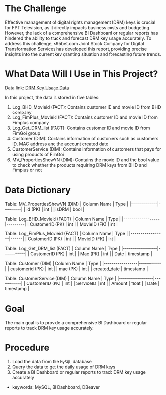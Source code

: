 # The Challenge
Effective management of digital rights management (DRM) keys is crucial for FPT Television, as it directly impacts business costs and budgeting. However, the lack of a comprehensive BI Dashboard or regular reports has hindered the ability to track and forecast DRM key usage accurately. To address this challenge, s95bet.com Joint Stock Company for Digital Transformation Services has developed this report, providing precise insights into the current key granting situation and forecasting future trends.

# What Data Will I Use in This Project?
Data link: [DRM Key Usage Data](https://drive.google.com/drive/folders/1ViaNctgS91Xre_tGXkwqG_fuOswfs1CO?usp=sharing)

In this project, the data is stored in five tables: 
1. Log_BHD_Movieid (FACT): Contains customer ID and movie ID from BHD company
2. Log_FimPlus_Movieid (FACT): Contains customer ID and movie ID from Fimplus company
3. Log_Get_DRM_list (FACT): Contains customer ID and movie ID from FimGoi group
4. Customer (DIM): Contains information of customers such as customers ID, MAC address and the account created date
5. CustomerService (DIM): Contains information of customers that pays for using products of FimGoi
6. MV_PropertiesShowVN (DIM): Contains the movie ID and the bool value to check whether the products requiring DRM keys from BHD and Fimplus or not

# Data Dictionary
Table: MV_PropertiesShowVN (DIM)
| Column Name | Type    |
|-------------|---------|
| id (PK)     | int     |
| isDRM       | bool    |

Table: Log_BHD_Movieid (FACT)
| Column Name      | Type    |
|------------------|---------|
| CustomerID (PK)  | int     |
| MovieID (FK)     | int     |

Table: Log_FimPlus_Movieid (FACT)
| Column Name     | Type |
|-----------------|------|
| CustomerID (PK) | int  |
| MovieID (FK)    | int  |

Table: Log_Get_DRM_list (FACT)
| Column Name     | Type      |
|-----------------|-----------|
| CustomerID (PK) | int       |
| Mac (PK)        | int       |
| Date            | timestamp |

Table: Customer (DIM)
| Column Name     | Type      |
|-----------------|-----------|
| customerid (PK) | int       |
| mac (PK)        | int       |
| created_date    | timestamp |

Table: CustomerService (DIM)
| Column Name     | Type      |
|-----------------|-----------|
| CustomerID (PK) | int       |
| ServiceID       | int       |
| Amount          | float     |
| Date            | timestamp |

# Goal
The main goal is to provide a comprehensive BI Dashboard or regular reports to track DRM key usage accurately.

# Procedure
1. Load the data from the `MySQL` database
2. Query the data to get the daily usage of DRM keys
3. Create a BI Dashboard or regular reports to track DRM key usage accurately
- keywords: MySQL, BI Dashboard, DBeaver


